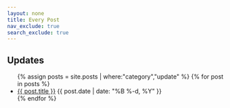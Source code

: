 ```yaml
---
layout: none
title: Every Post
nav_exclude: true
search_exclude: true
---
```


<div id="full">
<iframe hidden name="htmz_inner" onload="setTimeout(() => {
function getChildren(body) {
    let children = body.getElementsByClassName('main')[0]?.getElementsByClassName('main-content-wrap')[0]?.childNodes;
    if (children) {
        return children;
    }
    return body.childNodes;
}
document
    .querySelector(contentWindow.location.hash || null)
    ?.replaceWith(...getChildren(contentDocument.body));
})"></iframe>
<h2>Updates</h2>
<ul class="posts" id="full">
    {% assign posts = site.posts | where:"category","update" %}
    {% for post in posts %}
        <li class="posts">
            <a href="{{ post.url }}#inline-{{ post.ref }}" target=htmz_inner>{{ post.title }}</a>
            <time class="publish-date" datetime="{{ post.date | date: '%F' }}">{{ post.date | date: "%B %-d, %Y" }}</time>
            <div id="inline-{{ post.ref }}"></div>
        </li>
    {% endfor %}
</ul>
</div>
